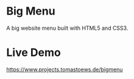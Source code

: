 # Big Menu
A big website menu built with HTML5 and CSS3.

# Live Demo
https://www.projects.tomastoews.de/bigmenu
